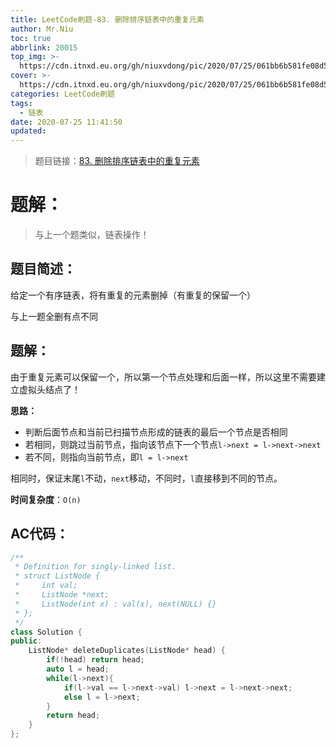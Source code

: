 ```yaml
---
title: LeetCode刷题-83. 删除排序链表中的重复元素
author: Mr.Niu
toc: true
abbrlink: 20015
top_img: >-
  https://cdn.itnxd.eu.org/gh/niuxvdong/pic/2020/07/25/061bb6b581fe08d5dfa479acb700d138.png
cover: >-
  https://cdn.itnxd.eu.org/gh/niuxvdong/pic/2020/07/25/061bb6b581fe08d5dfa479acb700d138.png
categories: LeetCode刷题
tags:
  - 链表
date: 2020-07-25 11:41:50
updated:
---
```










> 题目链接：[83. 删除排序链表中的重复元素]( https://leetcode-cn.com/problems/remove-duplicates-from-sorted-list/)



# 题解：



> 与上一个题类似，链表操作！



## 题目简述：

给定一个有序链表，将有重复的元素删掉（有重复的保留一个）

与上一题全删有点不同

## 题解：

由于重复元素可以保留一个，所以第一个节点处理和后面一样，所以这里不需要建立虚拟头结点了！

**思路：**

- 判断后面节点和当前已扫描节点形成的链表的最后一个节点是否相同
- 若相同，则跳过当前节点，指向该节点下一个节点`l->next = l->next->next`
- 若不同，则指向当前节点，即`l = l->next`



相同时，保证末尾`l`不动，`next`移动，不同时，`l`直接移到不同的节点。



**时间复杂度**：`O(n)`

## AC代码：



```c++
/**
 * Definition for singly-linked list.
 * struct ListNode {
 *     int val;
 *     ListNode *next;
 *     ListNode(int x) : val(x), next(NULL) {}
 * };
 */
class Solution {
public:
    ListNode* deleteDuplicates(ListNode* head) {
        if(!head) return head;
        auto l = head;
        while(l->next){
            if(l->val == l->next->val) l->next = l->next->next;
            else l = l->next;
        }
        return head;
    }
};
```



